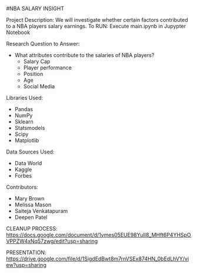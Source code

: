 
#NBA SALARY INSIGHT

Project Description: We will investigate whether certain factors contributed to a NBA players salary earnings. 
To RUN: Execute main.ipynb in Jupypter Notebook

Research Question to Answer: 
  - What attributes contribute to the salaries of NBA players?
    - Salary Cap
    - Player performance
    - Position
    - Age
    - Social Media

Libraries Used:
* Pandas
* NumPy
* Sklearn
* Statsmodels
* Scipy
* Matplotlib

Data Sources Used:
* Data World
* Kaggle
* Forbes

Contributors:
* Mary Brown
* Melissa Mason
* Saiteja Venkatapuram
* Deepen Patel

CLEANUP PROCESS:
https://docs.google.com/document/d/1vmes05EUE98YuIl8_MHft6P4YHSpOVPPZW4xNq57zwg/edit?usp=sharing

PRESENTATION:
https://drive.google.com/file/d/1SigdEdBwt8m7rnVSEx874HN_0bEdLhVY/view?usp=sharing



